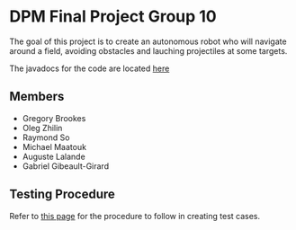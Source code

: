 # DPM Final Project Group 10

The goal of this project is to create an autonomous robot who will navigate around a field, avoiding obstacles and lauching projectiles at some targets.

The javadocs for the code are located [here](http://dpmfinalproject.github.io/DPM-Final-Project/)

## Members
* Gregory Brookes
* Oleg Zhilin
* Raymond So
* Michael Maatouk
* Auguste Lalande
* Gabriel Gibeault-Girard

## Testing Procedure

Refer to [this page](https://github.com/DPMFinalProject/DPM-Final-Project/tree/master/FinalProject/src/tests)
for the procedure to follow in creating test cases.